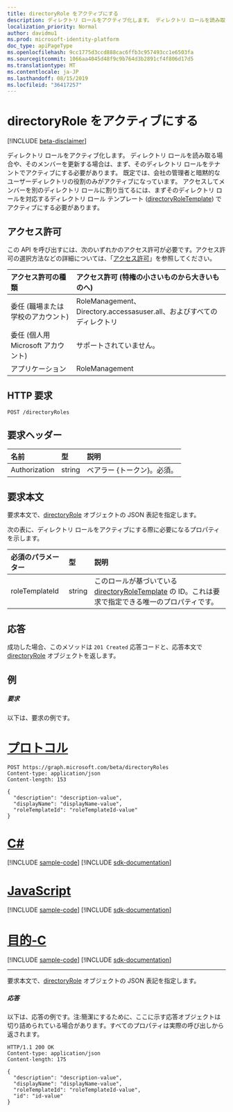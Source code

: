 ```yaml
---
title: directoryRole をアクティブにする
description: ディレクトリ ロールをアクティブ化します。 ディレクトリ ロールを読み取る場合や、そのメンバーを更新する場合は、まず、そのディレクトリ ロールをテナントでアクティブにする必要があります。 既定では、会社の管理者と暗黙的なユーザーディレクトリの役割のみがアクティブになっています。 アクセスしてメンバーを別のディレクトリ ロールに割り当てるには、まずそのディレクトリ ロールを対応するディレクトリ ロール テンプレート (directoryRoleTemplate) でアクティブにする必要があります。
localization_priority: Normal
author: davidmu1
ms.prod: microsoft-identity-platform
doc_type: apiPageType
ms.openlocfilehash: 9cc1775d3ccd888cac6ffb3c957493cc1e6503fa
ms.sourcegitcommit: 1066aa4045d48f9c9b764d3b2891cf4f806d17d5
ms.translationtype: MT
ms.contentlocale: ja-JP
ms.lasthandoff: 08/15/2019
ms.locfileid: "36417257"
---
```

# <a name="activate-directoryrole"></a>directoryRole をアクティブにする

[!INCLUDE [beta-disclaimer](../../includes/beta-disclaimer.md)]

ディレクトリ ロールをアクティブ化します。 ディレクトリ ロールを読み取る場合や、そのメンバーを更新する場合は、まず、そのディレクトリ ロールをテナントでアクティブにする必要があります。 既定では、会社の管理者と暗黙的なユーザーディレクトリの役割のみがアクティブになっています。 アクセスしてメンバーを別のディレクトリ ロールに割り当てるには、まずそのディレクトリ ロールを対応するディレクトリ ロール テンプレート ([directoryRoleTemplate](../resources/directoryroletemplate.md)) でアクティブにする必要があります。

## <a name="permissions"></a>アクセス許可
この API を呼び出すには、次のいずれかのアクセス許可が必要です。アクセス許可の選択方法などの詳細については、「[アクセス許可](/graph/permissions-reference)」を参照してください。

|アクセス許可の種類      | アクセス許可 (特権の小さいものから大きいものへ)              |
|:--------------------|:---------------------------------------------------------|
|委任 (職場または学校のアカウント) | RoleManagement、Directory.accessasuser.all、およびすべてのディレクトリ    |
|委任 (個人用 Microsoft アカウント) | サポートされていません。    |
|アプリケーション | RoleManagement |

## <a name="http-request"></a>HTTP 要求
<!-- { "blockType": "ignored" } -->
```http
POST /directoryRoles

```
## <a name="request-headers"></a>要求ヘッダー
| 名前       | 型 | 説明|
|:---------------|:--------|:----------|
| Authorization  | string  | ベアラー {トークン}。必須。 |

## <a name="request-body"></a>要求本文
要求本文で、[directoryRole](../resources/directoryrole.md) オブジェクトの JSON 表記を指定します。

次の表に、ディレクトリ ロールをアクティブにする際に必要になるプロパティを示します。

|必須のパラメーター | 型 | 説明|
|:---------|:---------|:---------|
|roleTemplateId | string | このロールが基づいている [directoryRoleTemplate](../resources/directoryroletemplate.md) の ID。これは要求で指定できる唯一のプロパティです。|

## <a name="response"></a>応答

成功した場合、このメソッドは `201 Created` 応答コードと、応答本文で [directoryRole](../resources/directoryrole.md) オブジェクトを返します。

## <a name="example"></a>例
##### <a name="request"></a>要求
以下は、要求の例です。

# <a name="httptabhttp"></a>[プロトコル](#tab/http)
<!-- {
  "blockType": "request",
  "name": "create_directoryrole_from_directoryroles"
}-->
```http
POST https://graph.microsoft.com/beta/directoryRoles
Content-type: application/json
Content-length: 153

{
  "description": "description-value",
  "displayName": "displayName-value",
  "roleTemplateId": "roleTemplateId-value"
}
```
# <a name="ctabcsharp"></a>[C#](#tab/csharp)
[!INCLUDE [sample-code](../includes/snippets/csharp/create-directoryrole-from-directoryroles-csharp-snippets.md)]
[!INCLUDE [sdk-documentation](../includes/snippets/snippets-sdk-documentation-link.md)]

# <a name="javascripttabjavascript"></a>[JavaScript](#tab/javascript)
[!INCLUDE [sample-code](../includes/snippets/javascript/create-directoryrole-from-directoryroles-javascript-snippets.md)]
[!INCLUDE [sdk-documentation](../includes/snippets/snippets-sdk-documentation-link.md)]

# <a name="objective-ctabobjc"></a>[目的-C](#tab/objc)
[!INCLUDE [sample-code](../includes/snippets/objc/create-directoryrole-from-directoryroles-objc-snippets.md)]
[!INCLUDE [sdk-documentation](../includes/snippets/snippets-sdk-documentation-link.md)]

---

要求本文で、[directoryRole](../resources/directoryrole.md) オブジェクトの JSON 表記を指定します。
##### <a name="response"></a>応答
以下は、応答の例です。注:簡潔にするために、ここに示す応答オブジェクトは切り詰められている場合があります。すべてのプロパティは実際の呼び出しから返されます。
<!-- {
  "blockType": "response",
  "truncated": true,
  "@odata.type": "microsoft.graph.directoryRole"
} -->
```http
HTTP/1.1 200 OK
Content-type: application/json
Content-length: 175

{
  "description": "description-value",
  "displayName": "displayName-value",
  "roleTemplateId": "roleTemplateId-value",
  "id": "id-value"
}
```

<!-- uuid: 8fcb5dbc-d5aa-4681-8e31-b001d5168d79
2015-10-25 14:57:30 UTC -->
<!--
{
  "type": "#page.annotation",
  "description": "Create directoryRole",
  "keywords": "",
  "section": "documentation",
  "tocPath": "",
  "suppressions": [
  ]
}
-->
